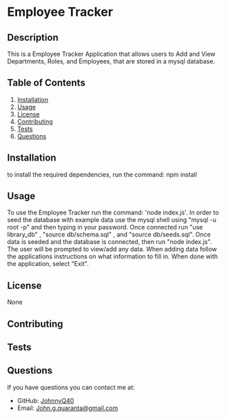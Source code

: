 # Employee Tracker

## Description

This is a Employee Tracker Application that allows users to Add and View Departments, Roles, and Employees, that are stored in a mysql database.

## Table of Contents

1. [Installation](#installation)
2. [Usage](#usage)
3. [License](#license)
4. [Contributing](#contributing)
5. [Tests](#tests)
6. [Questions](#questions)
## Installation

to install the required dependencies, run the command: npm install

## Usage
To use the Employee Tracker run the command: 'node index.js'. In order to seed the database with example data use the mysql shell using "mysql -u root -p" and then typing in your password. Once connected run "use library_db" , "source db/schema.sql" , and "source db/seeds.sql". Once data is seeded and the database is connected, then run "node index.js". The user will be prompted to view/add any data. When adding data follow the applications instructions on what information to fill in. When done with the application, select "Exit".

## License
None

## Contributing


## Tests


## Questions

If you have questions you can contact me at:
- GitHub: [JohnnyQ40](https://github.com/JohnnyQ40)
- Email: John.g.quaranta@gmail.com
